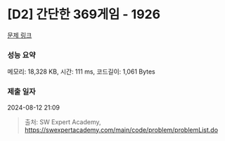 # [D2] 간단한 369게임 - 1926 

[문제 링크](https://swexpertacademy.com/main/code/problem/problemDetail.do?contestProbId=AV5PTeo6AHUDFAUq) 

### 성능 요약

메모리: 18,328 KB, 시간: 111 ms, 코드길이: 1,061 Bytes

### 제출 일자

2024-08-12 21:09



> 출처: SW Expert Academy, https://swexpertacademy.com/main/code/problem/problemList.do